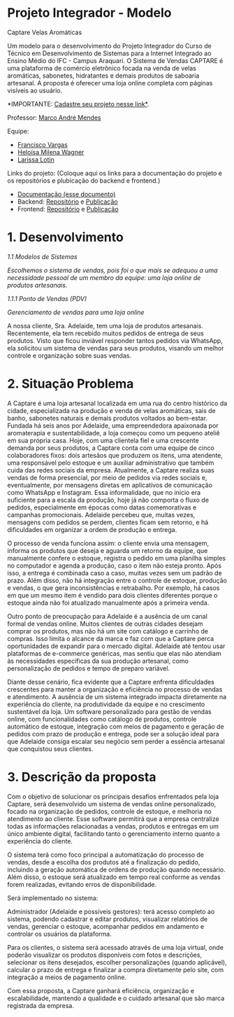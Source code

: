 # Projeto Integrador - Modelo
Captare Velas Aromáticas

Um modelo para o desenvolvimento do Projeto Integrador do Curso de Técnico em Desenvolvimento de Sistemas para a Internet Integrado ao Ensino Médio do IFC - Campus Araquari.
O Sistema de Vendas CAPTARE é uma plataforma de comércio eletrônico focada na venda de velas aromáticas, sabonetes, hidratantes e demais produtos de saboaria artesanal. A proposta é oferecer uma loja online completa com páginas visíveis ao usuário.

*IMPORTANTE: [Cadastre seu projeto nesse link*](https://docs.google.com/spreadsheets/d/1KXuMJ9TK7GPyahR_BfLwfn4ec7vX7DgiHx42vFc4E7g/edit?usp=sharing).

Professor: [Marco André Mendes](github.com/marcoandre)

Equipe:
- [Francisco Vargas](github.com/fraciscovargas)
- [Heloísa Milena Wagner](github.com/helowgnr)
- [Larissa Lotin](github.com/lotinn)

Links do projeto:
(Coloque aqui os links para a documentação do projeto e os repositórios e plubicação do backend e frontend.)
-   [Documentação (esse documento)](github.com/marcoandre/pi-modelo)
-   Backend: [Repositório](github.com/marcoandre/pi-backend) e [Publicação](https://pi-backend.herokuapp.com/)
-   Frontend: [Repositório](github.com/marcoandre/pi-frontend) e [Publicação](https://pi-frontend.herokuapp.com/)


# 1. Desenvolvimento
*1.1 Modelos de Sistemas*

*Escolhemos o sistema de vendas, pois foi o que mais se adequou a uma necessidade pessoal de um membro da equipe: uma loja online de produtos artesanais.*

*1.1.1 Ponto de Vendas (PDV)*

*Gerenciamento de vendas para uma loja online*

A nossa cliente, Sra. Adelaide, tem uma loja de produtos artesanais. Recentemente, ela tem recebido muitos pedidos de entrega de seus produtos. Visto que ficou inviável responder tantos pedidos via WhatsApp, ela solicitou um sistema de vendas para seus produtos, visando um melhor controle e organização sobre suas vendas.


# 2. Situação Problema


  A Captare é uma loja artesanal localizada em uma rua do centro histórico da cidade, especializada na produção e venda de velas aromáticas, sais de banho, sabonetes naturais e demais produtos voltados ao bem-estar. Fundada há seis anos por Adelaide, uma empreendedora apaixonada por aromaterapia e sustentabilidade, a loja começou como um pequeno ateliê em sua própria casa. Hoje, com uma clientela fiel e uma crescente demanda por seus produtos, a Captare conta com uma equipe de cinco colaboradores fixos: dois artesãos que produzem os itens, uma atendente, uma responsável pelo estoque e um auxiliar administrativo que também cuida das redes sociais da empresa.
Atualmente, a Captare realiza suas vendas de forma presencial, por meio de pedidos via redes sociais e, eventualmente, por mensagens diretas em aplicativos de comunicação como WhatsApp e Instagram. Essa informalidade, que no início era suficiente para a escala da produção, hoje já não comporta o fluxo de pedidos, especialmente em épocas como datas comemorativas e campanhas promocionais. Adelaide percebeu que, muitas vezes, mensagens com pedidos se perdem, clientes ficam sem retorno, e há dificuldades em organizar a ordem de produção e entrega.

  O processo de venda funciona assim: o cliente envia uma mensagem, informa os produtos que deseja e aguarda um retorno da equipe, que manualmente confere o estoque, registra o pedido em uma planilha simples no computador e agenda a produção, caso o item não esteja pronto. Após isso, a entrega é combinada caso a caso, muitas vezes sem um padrão de prazo. Além disso, não há integração entre o controle de estoque, produção e vendas, o que gera inconsistências e retrabalho. Por exemplo, há casos em que um mesmo item é vendido para dois clientes diferentes porque o estoque ainda não foi atualizado manualmente após a primeira venda.
  
  Outro ponto de preocupação para Adelaide é a ausência de um canal formal de vendas online. Muitos clientes de outras cidades desejam comprar os produtos, mas não há um site com catálogo e carrinho de compras. Isso limita o alcance da marca e faz com que a Captare perca oportunidades de expandir para o mercado digital. Adelaide até tentou usar plataformas de e-commerce genéricas, mas sentiu que elas não atendiam às necessidades específicas da sua produção artesanal, como personalização de pedidos e tempo de preparo variável.
  
  Diante desse cenário, fica evidente que a Captare enfrenta dificuldades crescentes para manter a organização e eficiência no processo de vendas e atendimento. A ausência de um sistema integrado impacta diretamente na experiência do cliente, na produtividade da equipe e no crescimento sustentável da loja. Um software personalizado para gestão de vendas online, com funcionalidades como catálogo de produtos, controle automático de estoque, integração com meios de pagamento e geração de pedidos com prazo de produção e entrega, pode ser a solução ideal para que Adelaide consiga escalar seu negócio sem perder a essência artesanal que conquistou seus clientes.

# 3. Descrição da proposta

Com o objetivo de solucionar os principais desafios enfrentados pela loja Captare, será desenvolvido um sistema de vendas online personalizado, focado na organização de pedidos, controle de estoque, e melhoria no atendimento ao cliente. Esse software permitirá que a empresa centralize todas as informações relacionadas a vendas, produtos e entregas em um único ambiente digital, facilitando tanto o gerenciamento interno quanto a experiência do cliente.

O sistema terá como foco principal a automatização do processo de vendas, desde a escolha dos produtos até a finalização do pedido, incluindo a geração automática de ordens de produção quando necessário. Além disso, o estoque será atualizado em tempo real conforme as vendas forem realizadas, evitando erros de disponibilidade.

Será implementado no sistema:

Administrador (Adelaide e possíveis gestores): terá acesso completo ao sistema, podendo cadastrar e editar produtos, visualizar relatórios de vendas, gerenciar o estoque, acompanhar pedidos em andamento e controlar os usuários da plataforma.

Para os clientes, o sistema será acessado através de uma loja virtual, onde poderão visualizar os produtos disponíveis com fotos e descrições, selecionar os itens desejados, escolher personalizações (quando aplicável), calcular o prazo de entrega e finalizar a compra diretamente pelo site, com integração a meios de pagamento online.

Com essa proposta, a Captare ganhará eficiência, organização e escalabilidade, mantendo a qualidade e o cuidado artesanal que são marca registrada da empresa.